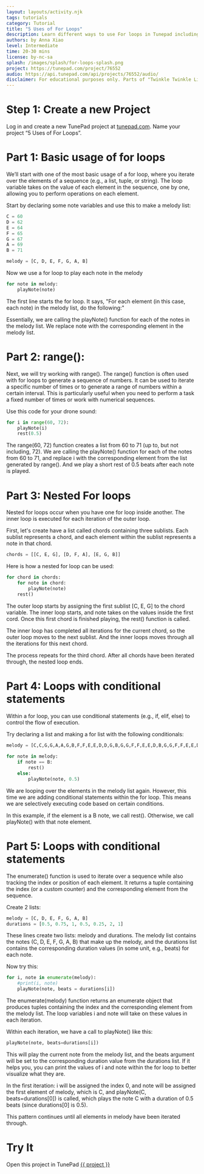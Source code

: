 ```yaml
---
layout: layouts/activity.njk
tags: tutorials
category: Tutorial
title: "5 Uses of For Loops"
description: Learn different ways to use For loops in Tunepad including basic list iteration, usage of range(), nested for loops, loop conditionals and usage of enumerate().
authors: by Anna Xiao 
level: Intermediate
time: 20-30 mins
license: by-nc-sa
splash: /images/splash/for-loops-splash.png
project: https://tunepad.com/project/76552
audio: https://api.tunepad.com/api/projects/76552/audio/
disclaimer: For educational purposes only. Parts of "Twinkle Twinkle Little Star" were used for inspiration. 
---
```


# Step 1: Create a new Project
Log in and create a new TunePad project at [tunepad.com](https://tunepad.com). Name your project “5 Uses of For Loops”.

# Part 1: Basic usage of for loops 
We’ll start with one of the most basic usage of a for loop, where you iterate over the elements of a sequence (e.g., a list, tuple, or string). The loop variable takes on the value of each element in the sequence, one by one, allowing you to perform operations on each element.  

Start by declaring some note variables and use this to make a melody list:

```python
C = 60
D = 62
E = 64
F = 65
G = 67
A = 69
B = 71

melody = [C, D, E, F, G, A, B]
```

Now we use a for loop to play each note in the melody
```python
for note in melody:
    playNote(note)
```
The first line starts the for loop. It says, "For each element (in this case, each note) in the melody list, do the following:"

Essentially, we are calling the playNote() function for each of the notes in the melody list. We replace note with the corresponding element in the melody list.

# Part 2: range():
Next, we will try working with range(). The range() function is often used with for loops to generate a sequence of numbers. It can be used to iterate a specific number of times or to generate a range of numbers within a certain interval. This is particularly useful when you need to perform a task a fixed number of times or work with numerical sequences.


Use this code for your drone sound:
```python
for i in range(60, 72):  
    playNote(i)
    rest(0.5) 
```

The range(60, 72) function creates a list from 60 to 71 (up to, but not including, 72).
We are calling the playNote() function for each of the notes from 60 to 71, and replace i with the corresponding element from the list generated by range(). And we play a short rest of 0.5 beats after each note is played.

# Part 3: Nested For loops
Nested for loops occur when you have one for loop inside another. The inner loop is executed for each iteration of the outer loop. 

First, let's create have a list called chords containing three sublists. Each sublist represents a chord, and each element within the sublist represents a note in that chord.
```python
chords = [[C, E, G], [D, F, A], [E, G, B]]
```

Here is how a nested for loop can be used:
```python
for chord in chords:
    for note in chord:
        playNote(note)
    rest() 
```

The outer loop starts by assigning the first sublist [C, E, G] to the chord variable. The inner loop starts, and note takes on the values inside the first cord. Once this first chord is finished playing, the rest() function is called. 

The inner loop has completed all iterations for the current chord, so the outer loop moves to the next sublist. And the inner loops moves through all the iterations for this next chord. 

The process repeats for the third chord. After all chords have been iterated through, the nested loop ends.

# Part 4: Loops with conditional statements 

Within a for loop, you can use conditional statements (e.g., if, elif, else) to control the flow of execution. 

Try declaring a list and making a for list with the following conditionals:
```python
melody = [C,C,G,G,A,A,G,B,F,F,E,E,D,D,G,B,G,G,F,F,E,E,D,B,G,G,F,F,E,E,D]
         
for note in melody:
    if note == B:
        rest()
    else:
        playNote(note, 0.5)

```

We are looping over the elements in the melody list again. However, this time we are adding conditional statements within the for loop. This means we are selectively executing code based on certain conditions. 

In this example, if the element is a B note, we call rest(). Otherwise, we call playNote() with that note element. 

# Part 5: Loops with conditional statements 

The enumerate() function is used to iterate over a sequence while also tracking the index or position of each element. It returns a tuple containing the index (or a custom counter) and the corresponding element from the sequence.

Create 2 lists:
```python
melody = [C, D, E, F, G, A, B]
durations = [0.5, 0.75, 1, 0.5, 0.25, 2, 1] 
```

These lines create two lists: melody and durations. The melody list contains the notes (C, D, E, F, G, A, B) that make up the melody, and the durations list contains the corresponding duration values (in some unit, e.g., beats) for each note.

Now try this:
```python
for i, note in enumerate(melody):
    #print(i, note)
    playNote(note, beats = durations[i])
```

The enumerate(melody) function returns an enumerate object that produces tuples containing the index and the corresponding element from the melody list. The loop variables i and note will take on these values in each iteration.

Within each iteration, we have a call to playNote() like this:
```python
playNote(note, beats=durations[i])
```

This will play the current note from the melody list, and the beats argument will be set to the corresponding duration value from the durations list. If it helps you, you can print the values of i and note within the for loop to better visualize what they are. 

In the first iteration: i will be assigned the index 0, and note will be assigned the first element of melody, which is C, and playNote(C, beats=durations[0]) is called, which plays the note C with a duration of 0.5 beats (since durations[0] is 0.5).

This pattern continues until all elements in melody have been iterated through.

# Try It
Open this project in TunePad <a href="{{project}}" target="_blank">{{ project }}</a>

